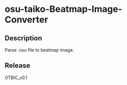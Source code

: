 # osu-taiko-Beatmap-Image-Converter

## Description
Parse .osu file to beatmap image.  

## Release
OTBIC_v0.1  
